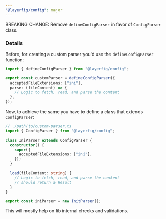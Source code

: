 ```yaml
---
"@layerfig/config": major
---
```


BREAKING CHANGE: Remove `defineConfigParser` in favor of `ConfigParser` class.

### Details

Before, for creating a custom parser you'd use the `defineConfigParser` function:

```ts
import { defineConfigParser } from "@layerfig/config";

export const customParser = defineConfigParser({
  acceptedFileExtensions: ["ini"],
  parse: (fileContent) => {
    // Logic to fetch, read, and parse the content
  },
});
```

Now, to achieve the same you have to define a class that extends `ConfigParser`:

```ts
// ./path/to/custom-parser.ts
import { ConfigParser } from "@layerfig/config";

class IniParser extends ConfigParser {
  constructor() {
    super({
      acceptedFileExtensions: ["ini"],
    });
  }

  load(fileContent: string) {
    // Logic to fetch, read, and parse the content
    // should return a Result
  }
}

export const iniParser = new InitParser();
```

This will mostly help on lib internal checks and validations.
